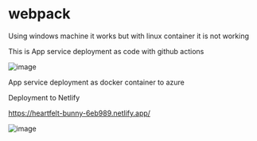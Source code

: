 # webpack

Using windows machine it works but with linux container it is not working

This is App service deployment as code with github actions

![image](https://user-images.githubusercontent.com/57040928/207312733-f50739de-3a64-45b9-85c1-3cc1ace8380e.png)


App service deployment as docker container to azure


Deployment to Netlify

https://heartfelt-bunny-6eb989.netlify.app/

![image](https://user-images.githubusercontent.com/57040928/208225324-c09e7c34-218f-400c-906d-32aefdc65b3f.png)
